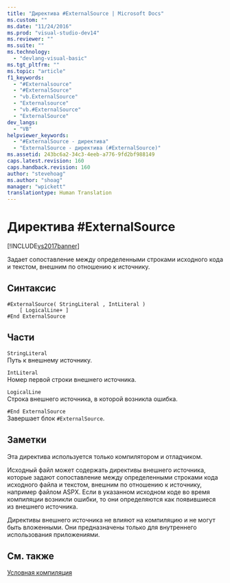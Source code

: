```yaml
---
title: "Директива #ExternalSource | Microsoft Docs"
ms.custom: ""
ms.date: "11/24/2016"
ms.prod: "visual-studio-dev14"
ms.reviewer: ""
ms.suite: ""
ms.technology: 
  - "devlang-visual-basic"
ms.tgt_pltfrm: ""
ms.topic: "article"
f1_keywords: 
  - "#Externalsource"
  - "#ExternalSource"
  - "vb.ExternalSource"
  - "Externalsource"
  - "vb.#ExternalSource"
  - "ExternalSource"
dev_langs: 
  - "VB"
helpviewer_keywords: 
  - "#ExternalSource - директива"
  - "ExternalSource - директива (#ExternalSource)"
ms.assetid: 243bc6a2-34c3-4eeb-a776-9fd2bf988149
caps.latest.revision: 160
caps.handback.revision: 160
author: "stevehoag"
ms.author: "shoag"
manager: "wpickett"
translationtype: Human Translation
---
```

# Директива #ExternalSource
[!INCLUDE[vs2017banner](../../../csharp/includes/vs2017banner.md)]

Задает сопоставление между определенными строками исходного кода и текстом, внешним по отношению к источнику.  
  
## Синтаксис  
  
```  
#ExternalSource( StringLiteral , IntLiteral )  
    [ LogicalLine+ ]  
#End ExternalSource  
```  
  
## Части  
 `StringLiteral`  
 Путь к внешнему источнику.  
  
 `IntLiteral`  
 Номер первой строки внешнего источника.  
  
 `LogicalLine`  
 Строка внешнего источника, в которой возникла ошибка.  
  
 `#End ExternalSource`  
 Завершает блок `#ExternalSource`.  
  
## Заметки  
 Эта директива используется только компилятором и отладчиком.  
  
 Исходный файл может содержать директивы внешнего источника, которые задают сопоставление между определенными строками кода исходного файла и текстом, внешним по отношению к источнику, например файлом ASPX.  Если в указанном исходном коде во время компиляции возникли ошибки, то они определяются как появившиеся из внешнего источника.  
  
 Директивы внешнего источника не влияют на компиляцию и не могут быть вложенными.  Они предназначены только для внутреннего использования приложениями.  
  
## См. также  
 [Условная компиляция](../../../visual-basic/programming-guide/program-structure/conditional-compilation.md)